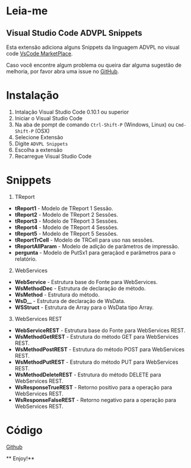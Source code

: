# Leia-me
## Visual Studio Code ADVPL Snippets
 
Esta extensão adiciona alguns Snippets da linguagem ADVPL no visual code [VsCode MarketPlace](https://marketplace.visualstudio.com/items?itemName=robsonrosilva.advpl-snippets).

Caso você encontre algum problema ou queira dar alguma sugestão de melhoria, por favor abra uma issue no [GitHub](https://github.com/robsonrosilva/advpl-snippets/issues). 

# Instalação

1. Intalação Visual Studio Code 0.10.1 ou superior
2. Iniciar o Visual Studio Code
3. Na aba de pompt de comando `Ctrl-Shift-P` (Windows, Linux) ou `Cmd-Shift-P` (OSX)
4. Selecione Extensão
5. Digite `ADVPL Snippets`
6. Escolha a extensão
7. Recarregue Visual Studio Code

# Snippets

1. TReport
 * **tReport1** - Modelo de TReport 1 Sessão.
 * **tReport2** - Modelo de TReport 2 Sessões.
 * **tReport3** - Modelo de TReport 3 Sessões.
 * **tReport4** - Modelo de TReport 4 Sessões.
 * **tReport5** - Modelo de TReport 5 Sessões.
 * **tReportTrCell** - Modelo de TRCell para uso nas sessões.
 * **tReportAllParam** - Modelo de adição de parâmetros de impressão. 
 * **pergunta** - Modelo de PutSx1 para geraçãod e parâmetros para o relatório.

2. WebServices
 * **WebService** - Estrutura base do Fonte para WebServices.
 * **WsMethodDec** - Estrutura de declaração de método.
 * **WsMethod** - Estrutura do método.
 * **WsD__** - Estrutura de declaração de WsData.
 * **WSStruct** - Estrutura de Array para o WsData tipo Array.

3. WebServices REST
 * **WebServiceREST** - Estrutura base do Fonte para WebServices REST.
 * **WsMethodGetREST** - Estrutura do método GET para WebServices REST.
 * **WsMethodPostREST** - Estrutura do método POST para WebServices REST.
 * **WsMethodPutREST** - Estrutura do método PUT para WebServices REST.
 * **WsMethodDeleteREST** - Estrutura do método DELETE para WebServices REST.
 * **WsResponseTrueREST** - Retorno positivo para a operação para WebServices REST.
 * **WsResponseFalseREST** - Retorno negativo para a operação para WebServices REST.

# Código
[Github](https://github.com/robsonrosilva/advpl-snippets)

** Enjoy!**